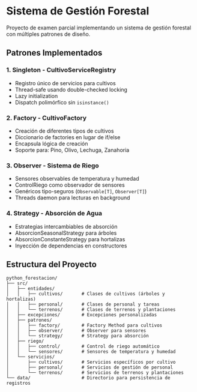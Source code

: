 # Sistema de Gestión Forestal

Proyecto de examen parcial implementando un sistema de gestión forestal con múltiples patrones de diseño.

## Patrones Implementados

### 1. Singleton - CultivoServiceRegistry
- Registro único de servicios para cultivos
- Thread-safe usando double-checked locking
- Lazy initialization
- Dispatch polimórfico sin `isinstance()`

### 2. Factory - CultivoFactory
- Creación de diferentes tipos de cultivos
- Diccionario de factories en lugar de if/else
- Encapsula lógica de creación
- Soporte para: Pino, Olivo, Lechuga, Zanahoria

### 3. Observer - Sistema de Riego
- Sensores observables de temperatura y humedad
- ControlRiego como observador de sensores
- Genéricos tipo-seguros (`Observable[T]`, `Observer[T]`)
- Threads daemon para lecturas en background

### 4. Strategy - Absorción de Agua
- Estrategias intercambiables de absorción
- AbsorcionSeasonalStrategy para árboles
- AbsorcionConstanteStrategy para hortalizas
- Inyección de dependencias en constructores

## Estructura del Proyecto

```
python_forestacion/
├── src/
│   ├── entidades/
│   │   ├── cultivos/       # Clases de cultivos (árboles y hortalizas)
│   │   ├── personal/       # Clases de personal y tareas
│   │   └── terrenos/       # Clases de terrenos y plantaciones
│   ├── excepciones/        # Excepciones personalizadas
│   ├── patrones/
│   │   ├── factory/        # Factory Method para cultivos
│   │   ├── observer/       # Observer para sensores
│   │   └── strategy/       # Strategy para absorción
│   ├── riego/
│   │   ├── control/        # Control de riego automático
│   │   └── sensores/       # Sensores de temperatura y humedad
│   └── servicios/
│       ├── cultivos/       # Servicios específicos por cultivo
│       ├── personal/       # Servicios de gestión de personal
│       └── terrenos/       # Servicios de terrenos y plantaciones
└── data/                   # Directorio para persistencia de registros